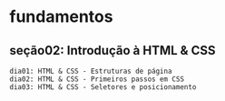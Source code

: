 # fundamentos

## seção02: Introdução à HTML & CSS  
    dia01: HTML & CSS - Estruturas de página  
    dia02: HTML & CSS - Primeiros passos em CSS  
    dia03: HTML & CSS - Seletores e posicionamento  

